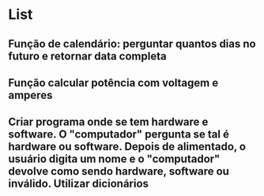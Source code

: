 # List

## Função de calendário: perguntar quantos dias no futuro e retornar data completa

## Função calcular potência com voltagem e amperes

## Criar programa onde se tem hardware e software. O "computador" pergunta se tal é hardware ou software. Depois de alimentado, o usuário digita um nome e o "computador" devolve como sendo hardware, software ou inválido. Utilizar dicionários
